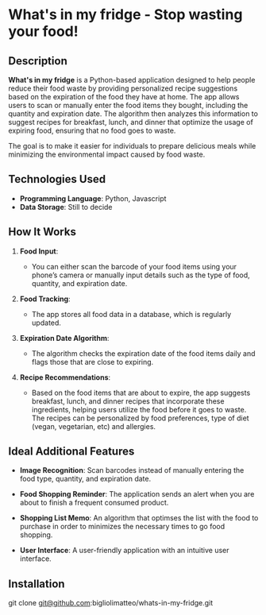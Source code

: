# What's in my fridge - Stop wasting your food!

## Description

**What's in my fridge** is a Python-based application designed to help people reduce their food waste by providing personalized recipe suggestions based on the expiration of the food they have at home. The app allows users to scan or manually enter the food items they bought, including the quantity and expiration date. The algorithm then analyzes this information to suggest recipes for breakfast, lunch, and dinner that optimize the usage of expiring food, ensuring that no food goes to waste.

The goal is to make it easier for individuals to prepare delicious meals while minimizing the environmental impact caused by food waste.

## Technologies Used

- **Programming Language**: Python, Javascript
- **Data Storage**: Still to decide
  
## How It Works

1. **Food Input**: 
   - You can either scan the barcode of your food items using your phone’s camera or manually input details such as the type of food, quantity, and expiration date.
   
2. **Food Tracking**:
   - The app stores all food data in a database, which is regularly updated.

3. **Expiration Date Algorithm**:
   - The algorithm checks the expiration date of the food items daily and flags those that are close to expiring.

4. **Recipe Recommendations**:
   - Based on the food items that are about to expire, the app suggests breakfast, lunch, and dinner recipes that incorporate these ingredients, helping users utilize the food before it goes to waste.
   The recipes can be personalized by food preferences, type of diet (vegan, vegetarian, etc) and allergies. 

## Ideal Additional Features 

- **Image Recognition**: Scan barcodes instead of manually entering the food type, quantity, and expiration date. 

- **Food Shopping Reminder**: The application sends an alert when you are about to finish a frequent consumed product. 

- **Shopping List Memo**: An algorithm that optimses the list with the food to purchase in order to minimizes the necessary times to go food shopping. 

- **User Interface**: A user-friendly application with an intuitive user interface. 

## Installation 

git clone git@github.com:bigliolimatteo/whats-in-my-fridge.git